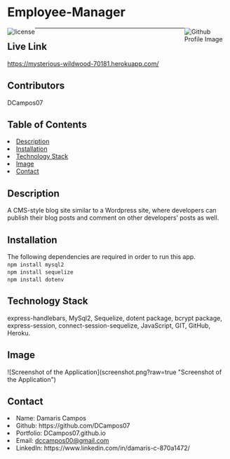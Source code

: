 # Employee-Manager
<img align="left" src="https://img.shields.io/badge/License-MIT-green" alt="license">
<img align="right" width="100" height="100" src="https://avatars0.githubusercontent.com/u/68753563?s=400&u=db8ed5c85d35601b1cace358ee79fa43b9f12676&v=4" alt="Github Profile Image"><hr>

## Live Link
https://mysterious-wildwood-70181.herokuapp.com/

## Contributors
DCampos07
    
## Table of Contents
<li><a href="#description">Description</a></li>  
<li><a href="#installation">Installation</a></li> 
<li><a href="#tech">Technology Stack</a></li> 
<!-- <li><a href="#usage">Usage</a></li>  -->
<li><a href="#demo">Image</a></li> 
<li><a href="#contact">Contact</a></li> 
<!-- <li><a href="#tests">Tests</a></li>  -->
  
<h2 id= "description">Description</h2>
A CMS-style blog site similar to a Wordpress site, where developers can publish their blog posts and comment on other developers’ posts as well.

<h2 id= "installation">Installation</h2>

The following dependencies are required in order to run this app.\
 `npm install mysql2`\
`npm install sequelize`\
`npm install dotenv`
    
<h2 id= "technology">Technology Stack</h2>

 express-handlebars, MySql2, Sequelize, dotent package, bcrypt package, express-session, connect-session-sequelize, JavaScript, GIT, GitHub, Heroku.
  
<!-- <h2 id= "usage">Usage</h2>

 In order to run this application you would need to install MySQL in your environment. \
 Then, from the project root folder enter the sql shell and run the following command: \
 `source db/schema.sql`\
 Exit the sql shell and return to the command line still within your root project folder. \
 Run the following commands:\
 `npm run seed`\
 `npm start` -->

  
<h2 id= "demo">Image</h2>
![Screenshot of the Application](screenshot.png?raw=true "Screenshot of the Application")



<h2 id= "contact">Contact</h2>

<li>Name: Damaris Campos</li> 
<li>Github: https://github.com/DCampos07</li> 
<li>Portfolio: DCampos07.github.io</li>
<li>Email: <a href="mailto:dccampos00@gmail.com" target="_blank">dccampos00@gmail.com</a></li> 
<li>LinkedIn: https://www.linkedin.com/in/damaris-c-870a1472/</li> 

    
<!-- <h2 id= "tests">Tests</h2>

<li>Please use the following link to view the GET ALL ROUTES application demo video:(https://drive.google.com/file/d/1iFNDr1bIfXARgqqRH3AskacCdKPU81Iv/view?usp=sharing)</li>
<li>Please use the following link to view the CATEGORIES Post, Put, and Delete application demo video:(https://drive.google.com/file/d/1cBIGWne8g1QWaX1mVS8WqEqA_SWXieGk/view?usp=sharing)</li>
<li>Please use the following link to view the PRODUCTS Post, Put, and Delete application demo video:https://drive.google.com/file/d/1l3yYm_8WCwbPnv-lOgzbr1igZPMELxuN/view?usp=sharing)</li>
<li>Please use the following link to view the TAGS Post, Put, and Delete application demo video:https://drive.google.com/file/d/1pN3ImPKRg86f5X2TQOKwARH2IJ0HSCB-/view?usp=sharing)</li> -->


